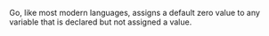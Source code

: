 Go, like most modern languages, assigns a default zero value to any variable that is declared but not assigned a value.